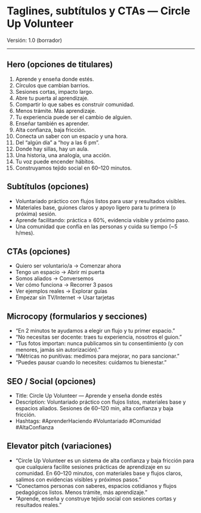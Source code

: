 # Taglines, subtítulos y CTAs — Circle Up Volunteer

Versión: 1.0 (borrador)

---

## Hero (opciones de titulares)
1) Aprende y enseña donde estés.  
2) Círculos que cambian barrios.  
3) Sesiones cortas, impacto largo.  
4) Abre tu puerta al aprendizaje.  
5) Compartir lo que sabes es construir comunidad.  
6) Menos trámite. Más aprendizaje.  
7) Tu experiencia puede ser el cambio de alguien.  
8) Enseñar también es aprender.  
9) Alta confianza, baja fricción.  
10) Conecta un saber con un espacio y una hora.  
11) Del “algún día” a “hoy a las 6 pm”.  
12) Donde hay sillas, hay un aula.  
13) Una historia, una analogía, una acción.  
14) Tu voz puede encender hábitos.  
15) Construyamos tejido social en 60–120 minutos.

## Subtítulos (opciones)
- Voluntariado práctico con flujos listos para usar y resultados visibles.  
- Materiales base, guiones claros y apoyo ligero para tu primera (o próxima) sesión.  
- Aprende facilitando: práctica ≥ 60%, evidencia visible y próximo paso.  
- Una comunidad que confía en las personas y cuida su tiempo (~5 h/mes).  

## CTAs (opciones)
- Quiero ser voluntario/a → Comenzar ahora  
- Tengo un espacio → Abrir mi puerta  
- Somos aliados → Conversemos  
- Ver cómo funciona → Recorrer 3 pasos  
- Ver ejemplos reales → Explorar guías  
- Empezar sin TV/Internet → Usar tarjetas

## Microcopy (formularios y secciones)
- “En 2 minutos te ayudamos a elegir un flujo y tu primer espacio.”  
- “No necesitas ser docente: traes tu experiencia, nosotros el guion.”  
- “Tus fotos importan: nunca publicamos sin tu consentimiento (y con menores, jamás sin autorización).”  
- “Métricas no punitivas: medimos para mejorar, no para sancionar.”  
- “Puedes pausar cuando lo necesites: cuidamos tu bienestar.”

## SEO / Social (opciones)
- Title: Circle Up Volunteer — Aprende y enseña donde estés  
- Description: Voluntariado práctico con flujos listos, materiales base y espacios aliados. Sesiones de 60–120 min, alta confianza y baja fricción.  
- Hashtags: #AprenderHaciendo #Voluntariado #Comunidad #AltaConfianza

## Elevator pitch (variaciones)
- “Circle Up Volunteer es un sistema de alta confianza y baja fricción para que cualquiera facilite sesiones prácticas de aprendizaje en su comunidad. En 60–120 minutos, con materiales base y flujos claros, salimos con evidencias visibles y próximos pasos.”  
- “Conectamos personas con saberes, espacios cotidianos y flujos pedagógicos listos. Menos trámite, más aprendizaje.”  
- “Aprende, enseña y construye tejido social con sesiones cortas y resultados reales.”
